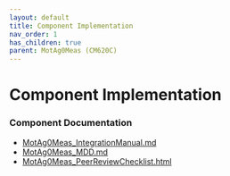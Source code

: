 ```yaml
---
layout: default
title: Component Implementation
nav_order: 1
has_children: true
parent: MotAg0Meas (CM620C)
---
```

# Component Implementation
### Component Documentation

- [MotAg0Meas_IntegrationManual.md](doc/MotAg0Meas_IntegrationManual.md)
- [MotAg0Meas_MDD.md](doc/MotAg0Meas_MDD.md)
- [MotAg0Meas_PeerReviewChecklist.html](doc/MotAg0Meas_PeerReviewChecklist.html)

